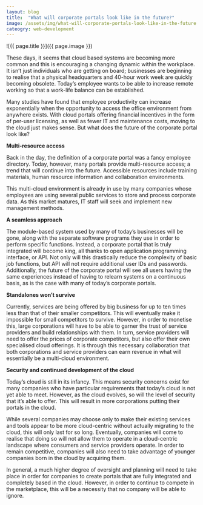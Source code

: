 ```yaml
---
layout: blog
title:  "What will corporate portals look like in the future?"
image: /assets/img/what-will-corporate-portals-look-like-in-the-future.jpg
cateogry: web-development
---
```


![{{ page.title }}]({{ page.image }})

These days, it seems that cloud based systems are becoming more common and this is encouraging a changing dynamic within the workplace. It isn’t just individuals who are getting on board; businesses are beginning to realise that a physical headquarters and 40-hour work week are quickly becoming obsolete. Today’s employee wants to be able to increase remote working so that a work-life balance can be established.

Many studies have found that employee productivity can increase exponentially when the opportunity to access the office environment from anywhere exists. With cloud portals offering financial incentives in the form of per-user licensing, as well as fewer IT and maintenance costs, moving to the cloud just makes sense. But what does the future of the corporate portal look like?

**Multi-resource access**

Back in the day, the definition of a corporate portal was a fancy employee directory. Today, however, many portals provide multi-resource access; a trend that will continue into the future. Accessible resources include training materials, human resource information and collaboration environments.

This multi-cloud environment is already in use by many companies whose employees are using several public services to store and process corporate data. As this market matures, IT staff will seek and implement new management methods.

**A seamless approach**

The module-based system used by many of today’s businesses will be gone, along with the separate software programs they use in order to perform specific functions. Instead, a corporate portal that is truly integrated will become king, all thanks to open application programming interface, or API. Not only will this drastically reduce the complexity of basic job functions, but API will not require additional user IDs and passwords. Additionally, the future of the corporate portal will see all users having the same experiences instead of having to relearn systems on a continuous basis, as is the case with many of today’s corporate portals.

**Standalones won’t survive**

Currently, services are being offered by big business for up to ten times less than that of their smaller competitors. This will eventually make it impossible for small competitors to survive. However, in order to monetise this, large corporations will have to be able to garner the trust of service providers and build relationships with them. In turn, service providers will need to offer the prices of corporate competitors, but also offer their own specialised cloud offerings. It is through this necessary collaboration that both corporations and service providers can earn revenue in what will essentially be a multi-cloud environment.

**Security and continued development of the cloud**

Today’s cloud is still in its infancy. This means security concerns exist for many companies who have particular requirements that today’s cloud is not yet able to meet. However, as the cloud evolves, so will the level of security that it’s able to offer. This will result in more corporations putting their portals in the cloud.

While several companies may choose only to make their existing services and tools appear to be more cloud-centric without actually migrating to the cloud, this will only last for so long. Eventually, companies will come to realise that doing so will not allow them to operate in a cloud-centric landscape where consumers and service providers operate. In order to remain competitive, companies will also need to take advantage of younger companies born in the cloud by acquiring them.

In general, a much higher degree of oversight and planning will need to take place in order for companies to create portals that are fully integrated and completely based in the cloud. However, in order to continue to compete in the marketplace, this will be a necessity that no company will be able to ignore.
